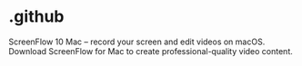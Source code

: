 # .github
ScreenFlow 10 Mac – record your screen and edit videos on macOS. Download ScreenFlow for Mac to create professional-quality video content.  
